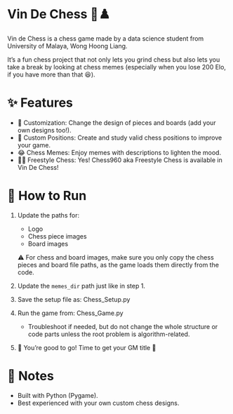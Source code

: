 # Vin De Chess 🐎♟️

Vin de Chess is a chess game made by a data science student from University of Malaya, Wong Hoong Liang.

It’s a fun chess project that not only lets you grind chess but also lets you take a break by looking at chess memes 
(especially when you lose 200 Elo, if you have more than that 😆).

# ✨ Features

- 🎨 Customization: Change the design of pieces and boards (add your own designs too!).
- 🧩 Custom Positions: Create and study valid chess positions to improve your game.
- 😂 Chess Memes: Enjoy memes with descriptions to lighten the mood.
- 🤸‍♂️ Freestyle Chess: Yes! Chess960 aka Freestyle Chess is available in Vin De Chess!


# 🚀 How to Run

1. Update the paths for:
   - Logo
   - Chess piece images
   - Board images

   ⚠️ For chess and board images, make sure you only copy the chess pieces and board file paths, 
   as the game loads them directly from the code.

2. Update the `memes_dir` path just like in step 1.

3. Save the setup file as:
   Chess_Setup.py

4. Run the game from:
   Chess_Game.py

   - Troubleshoot if needed, but do not change the whole structure or code parts unless the root problem is algorithm-related.

5. 🎉 You’re good to go! Time to get your GM title 👑


# 📌 Notes

- Built with Python (Pygame).
- Best experienced with your own custom chess designs.
